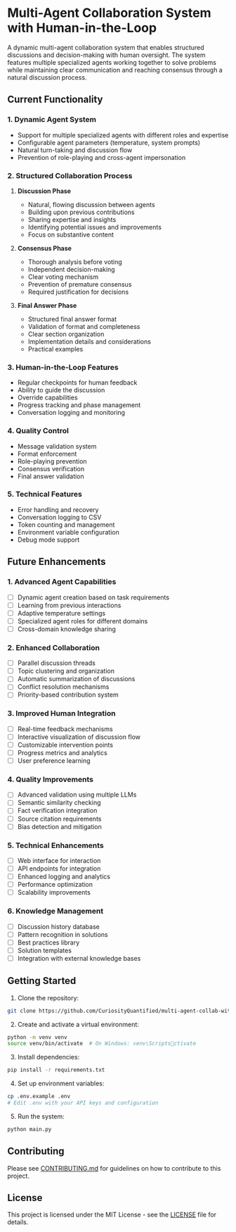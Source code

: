 # Multi-Agent Collaboration System with Human-in-the-Loop

A dynamic multi-agent collaboration system that enables structured discussions and decision-making with human oversight. The system features multiple specialized agents working together to solve problems while maintaining clear communication and reaching consensus through a natural discussion process.

## Current Functionality

### 1. Dynamic Agent System
- Support for multiple specialized agents with different roles and expertise
- Configurable agent parameters (temperature, system prompts)
- Natural turn-taking and discussion flow
- Prevention of role-playing and cross-agent impersonation

### 2. Structured Collaboration Process
1. **Discussion Phase**
   - Natural, flowing discussion between agents
   - Building upon previous contributions
   - Sharing expertise and insights
   - Identifying potential issues and improvements
   - Focus on substantive content

2. **Consensus Phase**
   - Thorough analysis before voting
   - Independent decision-making
   - Clear voting mechanism
   - Prevention of premature consensus
   - Required justification for decisions

3. **Final Answer Phase**
   - Structured final answer format
   - Validation of format and completeness
   - Clear section organization
   - Implementation details and considerations
   - Practical examples

### 3. Human-in-the-Loop Features
- Regular checkpoints for human feedback
- Ability to guide the discussion
- Override capabilities
- Progress tracking and phase management
- Conversation logging and monitoring

### 4. Quality Control
- Message validation system
- Format enforcement
- Role-playing prevention
- Consensus verification
- Final answer validation

### 5. Technical Features
- Error handling and recovery
- Conversation logging to CSV
- Token counting and management
- Environment variable configuration
- Debug mode support

## Future Enhancements

### 1. Advanced Agent Capabilities
- [ ] Dynamic agent creation based on task requirements
- [ ] Learning from previous interactions
- [ ] Adaptive temperature settings
- [ ] Specialized agent roles for different domains
- [ ] Cross-domain knowledge sharing

### 2. Enhanced Collaboration
- [ ] Parallel discussion threads
- [ ] Topic clustering and organization
- [ ] Automatic summarization of discussions
- [ ] Conflict resolution mechanisms
- [ ] Priority-based contribution system

### 3. Improved Human Integration
- [ ] Real-time feedback mechanisms
- [ ] Interactive visualization of discussion flow
- [ ] Customizable intervention points
- [ ] Progress metrics and analytics
- [ ] User preference learning

### 4. Quality Improvements
- [ ] Advanced validation using multiple LLMs
- [ ] Semantic similarity checking
- [ ] Fact verification integration
- [ ] Source citation requirements
- [ ] Bias detection and mitigation

### 5. Technical Enhancements
- [ ] Web interface for interaction
- [ ] API endpoints for integration
- [ ] Enhanced logging and analytics
- [ ] Performance optimization
- [ ] Scalability improvements

### 6. Knowledge Management
- [ ] Discussion history database
- [ ] Pattern recognition in solutions
- [ ] Best practices library
- [ ] Solution templates
- [ ] Integration with external knowledge bases

## Getting Started

1. Clone the repository:
```bash
git clone https://github.com/CuriosityQuantified/multi-agent-collab-with-HITL.git
```

2. Create and activate a virtual environment:
```bash
python -m venv venv
source venv/bin/activate  # On Windows: venv\Scriptsctivate
```

3. Install dependencies:
```bash
pip install -r requirements.txt
```

4. Set up environment variables:
```bash
cp .env.example .env
# Edit .env with your API keys and configuration
```

5. Run the system:
```bash
python main.py
```

## Contributing

Please see [CONTRIBUTING.md](CONTRIBUTING.md) for guidelines on how to contribute to this project.

## License

This project is licensed under the MIT License - see the [LICENSE](LICENSE) file for details.